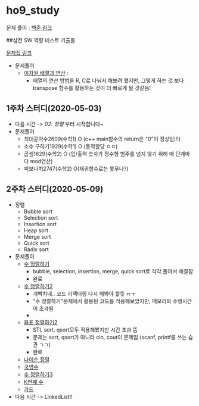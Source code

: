 # ho9_study

문제 풀이 : [백준 링크](https://www.acmicpc.net/)



##삼전 SW 역량 테스트 기출들

[문제집 링크](https://www.acmicpc.net/workbook/view/1152)

* 문제풀이
  * [이차원 배열과 연산](https://www.acmicpc.net/problem/17140) : 
    * 배열의 연산 방법을 R, C로 나눠서 해보려 했지만, 그렇게 하는 것 보다 transpose 함수를 활용하는 것이 더 빠르게 될 것같음!

## 1주차 스터디(2020-05-03)

- 다음 시간 -> *02. 정렬* 부터 시작합니다~
- 문제풀이
  - 최대공약수2609(수학1) O (c++ main함수의 return은 "0"이 정상임!!!)
  - 소수 구하기1929(수학1) O (동적할당 ㅇㅇ)
  - 곱셈1629(수학2) O (입/출력 숫자가 정수형 범주를 넘지 않기 위해 매 단계마다 mod연산)
  - 피보나치2747(수학2) O(재귀함수로는 못푸나?)



## 2주차 스터디(2020-05-09)

* 정렬
  * Bubble sort
  * Selection sort
  * Insertion sort
  * Heap sort
  * Merge sort
  * Quick sort
  * Radix sort
* 문제풀이
  * [수 정렬하기](https://www.acmicpc.net/problem/2750)
    * bubble, selection, insertion, merge, quick sort로 각각 풀어서 해결함
    * 완료
  * [수 정렬하기2](https://www.acmicpc.net/problem/2751)
    * 개빡치네.. 코드 리팩터링 다시 해봐야 할듯 ㅠㅜ
    * "수 정렬하기"문제에서 활용된 코드를 적용해보았지만, 메모리와 수행시간이 초과됨
    * 
  * [좌표 정렬하기2](https://www.acmicpc.net/problem/11651)
    * STL sort, qsort모두 적용해봤지만 시간 초과 뜸
    * 문제는 sort, qsort가 아니라 cin, cout이 문제임 (scanf, printf를 쓰는 습관 ㄱㄱ)
    * 완료
  * [나이순 정렬](https://www.acmicpc.net/problem/10814)
  * [국영수](https://www.acmicpc.net/problem/10825)
  * [수 정렬하기3](https://www.acmicpc.net/problem/10989)
  * [K번째 수](https://www.acmicpc.net/problem/11004)
  * [카드](https://www.acmicpc.net/problem/11652)
* 다음 시간 -> LinkedList!!